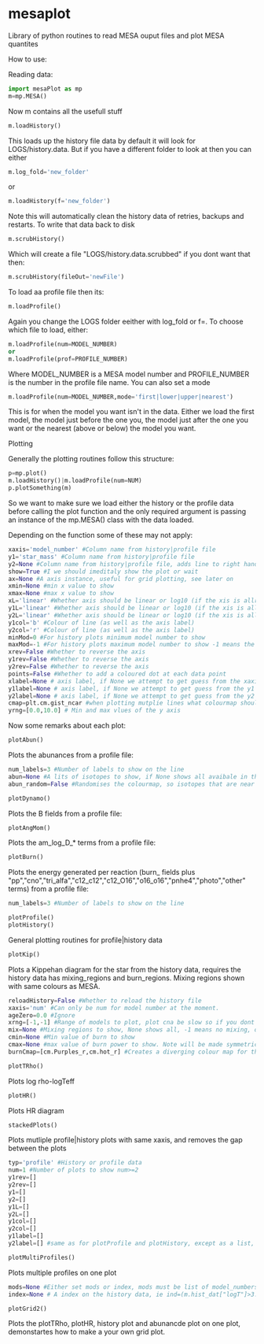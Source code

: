 # mesaplot
Library of python routines to read MESA ouput files and plot MESA quantites


How to use:

Reading data:

````python
import mesaPlot as mp
m=mp.MESA()
````

Now m contains all the usefull stuff

````python
m.loadHistory()
````
This loads up the history file data by default it will look for LOGS/history.data.
But if you have a different folder to look at then you can either

````python
m.log_fold='new_folder'
````
or
````python
m.loadHistory(f='new_folder')
````
Note this will automatically clean the history data of retries, backups and restarts. To write that data back to disk 
````python
m.scrubHistory()
````
Which will create a file "LOGS/history.data.scrubbed" if you dont want that then:
````python
m.scrubHistory(fileOut='newFile')
````

To load aa profile file then its:
````python
m.loadProfile()
````
Again you change the LOGS folder eeither with log_fold or f=.
To choose which file to load, either:
````python
m.loadProfile(num=MODEL_NUMBER)
or
m.loadProfile(prof=PROFILE_NUMBER)
````
Where MODEL_NUMBER is a MESA model number and PROFILE_NUMBER is the number in the profile file name.
You can also set a mode
````python
m.loadProfile(num=MODEL_NUMBER,mode='first|lower|upper|nearest')
````
This is for when the model you want isn't in the data. Either we load the first model, the model just before the one you, the model just after the one you want or the nearest (above or below) the model you want.

Plotting

Generally the plotting routines follow this structure:
````python
p=mp.plot()
m.loadHistory()|m.loadProfile(num=NUM)
p.plotSomething(m)
````
So we want to make sure we load either the history or the profile data before calling the plot function and the only required argument
is passing an instance of the mp.MESA() class with the data loaded.

Depending on the function some of these may not apply:
````python
xaxis='model_number' #Column name from history|profile file
y1='star_mass' #Column name from history|profile file
y2=None #Column name from history|profile file, adds line to right hand axis
show=True #I we should imeditaly show the plot or wait
ax=None #A axis instance, useful for grid plotting, see later on
xmin=None #min x value to show
xmax=None #max x value to show
xL='linear' #Whether axis should be linear or log10 (if the xis is allready a loq quantity then leave as linear)
y1L='linear' #Whether axis should be linear or log10 (if the xis is allready a loq quantity then leave as linear)
y2L='linear' #Whether axis should be linear or log10 (if the xis is allready a loq quantity then leave as linear)
y1col='b' #Colour of line (as well as the axis label)
y2col='r' #Colour of line (as well as the axis label)
minMod=0 #For history plots minimum model number to show
maxMod=-1 #For history plots maximum model number to show -1 means the last element in the dataset
xrev=False #Whether to reverse the axis
y1rev=False #Whether to reverse the axis
y2rev=False #Whether to reverse the axis
points=False #Whether to add a coloured dot at each data point
xlabel=None # axis label, if None we attempt to get guess from the xaxis (see the labels function) otherwsie we show the name of xaxis
y1label=None # axis label, if None we attempt to get guess from the y1 (see the labels function) otherwsie we show the name of y1
y2label=None # axis label, if None we attempt to get guess from the y2 (see the labels function) otherwsie we show the name of y2
cmap=plt.cm.gist_ncar #when plotting mutplie lines what colourmap should we cycle through
yrng=[0.0,10.0] # Min and max vlues of the y axis
````

Now some remarks about each plot:
````python
plotAbun()
````
Plots the abunances from a profile file:
````python
num_labels=3 #Number of labels to show on the line
abun=None #A lits of isotopes to show, if None shows all avaibale in the profile file
abun_random=False #Randomises the colourmap, so isotopes that are near each other in the profile file, dont end up with similair colours
````

````python
plotDynamo()
````
Plots the B fields from a profile file:

````python
plotAngMom()
````
Plots the am_log_D_* terms from a profile file:

````python
plotBurn()
````
Plots the energy generated per reaction (burn_ fields plus "pp","cno","tri_alfa","c12_c12","c12_O16","o16_o16","pnhe4","photo","other" terms) from a profile file:
````python
num_labels=3 #Number of labels to show on the line
````

````python
plotProfile()
plotHistory()
````
General plotting routines for profile|history data

````python
plotKip()
````
Plots a Kippehan diagram for the star from the history data, requires the history data has mixing_regions and burn_regions. Mixing regions shown with
same colours as MESA.
````python
reloadHistory=False #Whether to reload the history file
xaxis='num' #Can only be num for model number at the moment.
ageZero=0.0 #Ignore
xrng=[-1,-1] #Range of models to plot, plot cna be slow so if you dont need them dont plot them
mix=None #Mixing regions to show, None shows all, -1 means no mixing, otherwise a list of the integers (see MESA) of the mixing types ot show
cmin=None #Min value of burn to show
cmax=None #max value of burn power to show. Note will be made symmetric with max(abs(cmin),abs(cmax))
burnCmap=[cm.Purples_r,cm.hot_r] #Creates a diverging colour map for the burn data, with the first cmap used for <0 and second for >0
````

````python
plotTRho()
````
Plots log rho-logTeff

````python
plotHR()
````
Plots HR diagram

````python
stackedPlots()
````
Plots mutliple profile|history plots with same xaxis, and removes the gap between the plots
````python
typ='profile' #History or profile data
num=1 #Number of plots to show num>=2
y1rev=[]
y2rev=[]
y1=[]
y2=[]
y1L=[]
y2L=[]
y1col=[]
y2col=[]
y1label=[]
y2label=[] #same as for plotProfile and plotHistory, except as a list, startying from the top plot downwards. If not left empty, must specify for ech plot (even if you just insert a None)
````

````python
plotMultiProfiles() 
````
Plots multiple profiles on one plot

````python
mods=None #Either set mods or index, mods must be list of model_numbers
index=None # A index on the history data, ie ind=(m.hist_dat["logT"]>3.5)&(m.hist_dat["logT"]>4.0)
````

````python
plotGrid2()
````
Plots the plotTRho, plotHR, history plot and abunancde plot on one plot, demonstartes how to make a your own grid plot.


	
	



